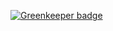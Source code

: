

[![Greenkeeper badge](https://badges.greenkeeper.io/lixinliang/nina.svg)](https://greenkeeper.io/)